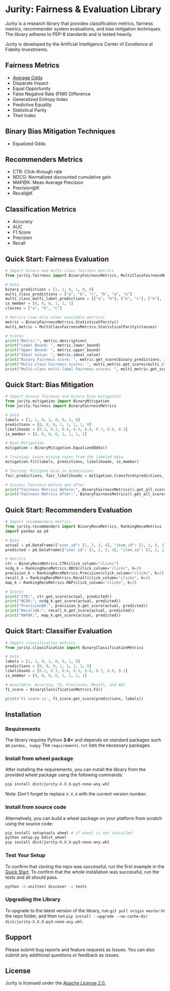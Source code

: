 # Jurity: Fairness & Evaluation Library

Jurity is a research library that provides classification metrics, fairness metrics, recommender system evaluations, and bias mitigation techniques. The library adheres to PEP-8 standards and is tested heavily.

Jurity is developed by the Artificial Intelligence Center of Excellence at Fidelity Investments.

## Fairness Metrics
* [Average Odds](https://fidelity.github.io/jurity/about.html#average-odds)
* Disparate Impact
* Equal Opportunity
* False Negative Rate (FNR) Difference
* Generalized Entropy Index
* Predictive Equality
* Statistical Parity
* Theil Index

## Binary Bias Mitigation Techniques
* Equalized Odds

## Recommenders Metrics
* CTR: Click-through rate 
* NDCG: Normalized discounted cumulative gain
* MAP@K: Mean Average Precision
* Precision@K
* Recall@K

## Classification Metrics
* Accuracy
* AUC
* F1 Score
* Precision
* Recall


## Quick Start: Fairness Evaluation

```python
# Import binary and multi-class fairness metrics
from jurity.fairness import BinaryFairnessMetrics, MultiClassFairnessMetrics

# Data
binary_predictions = [1, 1, 0, 1, 0, 0]
multi_class_predictions = ["a", "b", "c", "b", "a", "a"]
multi_class_multi_label_predictions = [["a", "b"], ["b", "c"], ["b"], ["a", "b"], ["c", "a"], ["c"]]
is_member = [0, 0, 0, 1, 1, 1]
classes = ["a", "b", "c"]

# Metrics (see also other available metrics)
metric = BinaryFairnessMetrics.StatisticalParity()
multi_metric = MultiClassFairnessMetrics.StatisticalParity(classes)

# Scores
print("Metric:", metric.description)
print("Lower Bound: ", metric.lower_bound)
print("Upper Bound: ", metric.upper_bound)
print("Ideal Value: ", metric.ideal_value)
print("Binary Fairness score: ", metric.get_score(binary_predictions, is_member))
print("Multi-class Fairness scores: ", multi_metric.get_scores(multi_class_predictions, is_member))
print("Multi-class multi-label Fairness scores: ", multi_metric.get_scores(multi_class_multi_label_predictions, is_member))
```

## Quick Start: Bias Mitigation

```python
# Import binary fairness and binary bias mitigation
from jurity.mitigation import BinaryMitigation
from jurity.fairness import BinaryFairnessMetrics

# Data
labels = [1, 1, 0, 1, 0, 0, 1, 0]
predictions = [0, 0, 0, 1, 1, 1, 1, 0]
likelihoods = [0.2, 0.3, 0.4, 0.5, 0.6, 0.7, 0.8, 0.1]
is_member = [0, 0, 0, 0, 1, 1, 1, 1]

# Bias Mitigation
mitigation = BinaryMitigation.EqualizedOdds()

# Training: Learn mixing rates from the labeled data
mitigation.fit(labels, predictions, likelihoods, is_member)

# Testing: Mitigate bias in predictions
fair_predictions, fair_likelihoods = mitigation.transform(predictions, likelihoods, is_member)

# Scores: Fairness before and after
print("Fairness Metrics Before:", BinaryFairnessMetrics().get_all_scores(labels, predictions, is_member), '\n'+30*'-')
print("Fairness Metrics After:", BinaryFairnessMetrics().get_all_scores(labels, fair_predictions, is_member))
```

## Quick Start: Recommenders Evaluation

```python
# Import recommenders metrics
from jurity.recommenders import BinaryRecoMetrics, RankingRecoMetrics
import pandas as pd

# Data
actual = pd.DataFrame({"user_id": [1, 2, 3, 4], "item_id": [1, 2, 0, 3], "clicks": [0, 1, 0, 0]})
predicted = pd.DataFrame({"user_id": [1, 2, 3, 4], "item_id": [1, 2, 2, 3], "clicks": [0.8, 0.7, 0.8, 0.7]})

# Metrics
ctr = BinaryRecoMetrics.CTR(click_column="clicks")
ncdg_k = RankingRecoMetrics.NDCG(click_column="clicks", k=3)
precision_k = RankingRecoMetrics.Precision(click_column="clicks", k=2)
recall_k = RankingRecoMetrics.Recall(click_column="clicks", k=2)
map_k = RankingRecoMetrics.MAP(click_column="clicks", k=2)

# Scores
print("CTR:", ctr.get_score(actual, predicted))
print("NCDG:", ncdg_k.get_score(actual, predicted))
print("Precision@K:", precision_k.get_score(actual, predicted))
print("Recall@K:", recall_k.get_score(actual, predicted))
print("MAP@K:", map_k.get_score(actual, predicted))
```

## Quick Start: Classifier Evaluation

```python
# Import classification metrics
from jurity.classification import BinaryClassificationMetrics

# Data
labels = [1, 1, 0, 1, 0, 0, 1, 0]
predictions = [0, 0, 0, 1, 1, 1, 1, 0]
likelihoods = [0.2, 0.3, 0.4, 0.5, 0.6, 0.7, 0.8, 0.1]
is_member = [0, 0, 0, 0, 1, 1, 1, 1]

# Available: Accuracy, F1, Precision, Recall, and AUC
f1_score = BinaryClassificationMetrics.F1()

print('F1 score is', f1_score.get_score(predictions, labels))
```


## Installation

### Requirements

The library requires Python **3.6+** and depends on standard packages such as ```pandas, numpy``` 
The ``requirements.txt`` lists the necessary packages. 

### Install from wheel package

After installing the requirements, you can install the library from the provided wheel package using the following commands:

```bash
pip install dist/jurity-X.X.X-py3-none-any.whl
```
Note: Don't forget to replace ``X.X.X`` with the current version number.

### Install from source code

Alternatively, you can build a wheel package on your platform from scratch using the source code:

```bash
pip install setuptools wheel # if wheel is not installed
python setup.py bdist_wheel
pip install dist/jurity-X.X.X-py3-none-any.whl
```

### Test Your Setup
To confirm that cloning the repo was successful, run the first example in the [Quick Start](#quick-start-fairness-evaluation). 
To confirm that the whole installation was successful, run the tests and all should pass. 

```bash
python -m unittest discover -v tests
```

### Upgrading the Library

To upgrade to the latest version of the library, run ``git pull origin master`` in the repo folder,
and then run ``pip install --upgrade --no-cache-dir dist/jurity-X.X.X-py3-none-any.whl``.

## Support
Please submit bug reports and feature requests as Issues. You can also submit any additional questions or feedback as issues.

## License
Jurity is licensed under the [Apache License 2.0.](https://github.com/fidelity/jurity/blob/master/LICENSE)
